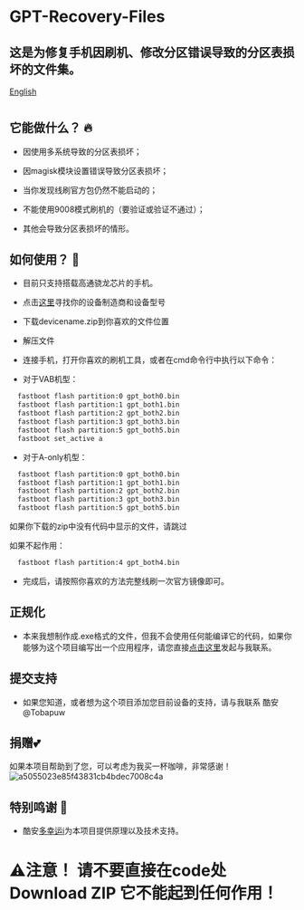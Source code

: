 # GPT-Recovery-Files
## 这是为修复手机因刷机、修改分区错误导致的分区表损坏的文件集。
[English](https://github.com/Tobapuww/GPT-Recovery-Files/blob/main/README-en.md)


 #
## 它能做什么？ 🔥

  - 因使用多系统导致的分区表损坏；
  
  - 因magisk模块设置错误导致分区表损坏；
  
  - 当你发现线刷官方包仍然不能启动的；
  
  - 不能使用9008模式刷机的（要验证或验证不通过）；
  
  - 其他会导致分区表损坏的情形。
  
  
 ## 如何使用？ 🚀
 
- 目前只支持搭载高通骁龙芯片的手机。
  
- 点击[这里](https://github.com/Tobapuww/GPT-Recovery-tools/device)寻找你的设备制造商和设备型号

- 下载devicename.zip到你喜欢的文件位置
  
- 解压文件
  
- 连接手机，打开你喜欢的刷机工具，或者在cmd命令行中执行以下命令：

- 对于VAB机型：
  
```bat
  fastboot flash partition:0 gpt_both0.bin
  fastboot flash partition:1 gpt_both1.bin
  fastboot flash partition:2 gpt_both2.bin
  fastboot flash partition:3 gpt_both3.bin
  fastboot flash partition:5 gpt_both5.bin
  fastboot set_active a
```
- 对于A-only机型：

```bat
  fastboot flash partition:0 gpt_both0.bin
  fastboot flash partition:1 gpt_both1.bin
  fastboot flash partition:2 gpt_both2.bin
  fastboot flash partition:3 gpt_both3.bin
  fastboot flash partition:5 gpt_both5.bin
```

如果你下载的zip中没有代码中显示的文件，请跳过

如果不起作用：
```bat
  fastboot flash partition:4 gpt_both4.bin
```

- 完成后，请按照你喜欢的方法完整线刷一次官方镜像即可。
  
## 正规化
- 本来我想制作成.exe格式的文件，但我不会使用任何能编译它的代码，如果你能够为这个项目编写出一个应用程序，请您直接[点击这里](https://github.com/Tobapuww/GPT-Recovery-tools/issues)发起与我联系。

## 提交支持
- 如果您知道，或者想为这个项目添加您目前设备的支持，请与我联系 酷安@Tobapuw

## 捐赠💕
如果本项目帮助到了您，可以考虑为我买一杯咖啡，非常感谢！
![a5055023e85f43831cb4bdec7008c4a](https://github.com/Tobapuww/GPT-Recovery-tools/assets/139964294/27d44a0e-7520-41fc-8002-dd1bb3de9373)


## 特别鸣谢 🤝
- 酷安[多幸运i](http://www.coolapk.com/u/8160711)为本项目提供原理以及技术支持。

# ⚠️注意！ 请不要直接在code处Download ZIP 它不能起到任何作用！
